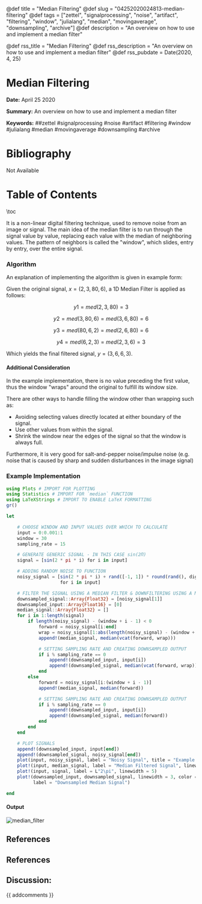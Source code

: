 @def title = "Median Filtering"
@def slug = "04252020024813-median-filtering"
@def tags = ["zettel", "signalprocessing", "noise", "artifact", "filtering", "window", "julialang", "median", "movingaverage", "downsampling", "archive"]
@def description = "An overview on how to use and implement a median filter"

@def rss_title = "Median Filtering"
@def rss_description = "An overview on how to use and implement a median filter"
@def rss_pubdate = Date(2020, 4, 25)


Median Filtering
=========

**Date:** April 25 2020

**Summary:** An overview on how to use and implement a median filter

**Keywords:** ##zettel #signalprocessing #noise #artifact #filtering #window #julialang #median #movingaverage #downsampling #archive

Bibliography
==========

Not Available

Table of Contents
=========

\toc

It is a non-linear digital filtering technique, used to remove noise from an image or signal. The main idea of the median filter is to run through the signal value by value, replacing each value with the median of neighboring values. The pattern of neighbors is called the "window", which slides, entry by entry, over the entire signal.

### Algorithm

An explanation of implementing the algorithm is given in example form:

Given the original signal, $x = (2, 3, 80, 6)$, a 1D Median Filter is applied as follows:

$$
y1 = med(2, 3, 80) = 3
$$

$$
y2 = med(3, 80, 6) = med(3, 6, 80) = 6
$$

$$
y3 = med(80, 6, 2) = med(2, 6, 80) = 6
$$

$$
y4 = med(6, 2, 3) = med(2, 3, 6) = 3
$$

Which yields the final filtered signal, $y = (3, 6, 6, 3)$.

#### Additional Consideration

In the example implementation, there is no value preceding the first value, thus the window "wraps" around the original to fulfill its window size.

There are other ways to handle filling the window other than wrapping such as:

  * Avoiding selecting values directly located at either boundary of the signal.
  * Use other values from within the signal.
  * Shrink the window near the edges of the signal so that the window is always full.

Furthermore, it is very good for salt-and-pepper noise/impulse noise (e.g. noise that is caused by sharp and sudden disturbances in the image signal)

### Example Implementation

```julia
using Plots # IMPORT FOR PLOTTING
using Statistics # IMPORT FOR `median` FUNCTION
using LaTeXStrings # IMPORT TO ENABLE LaTeX FORMATTING
gr()

let

    # CHOOSE WINDOW AND INPUT VALUES OVER WHICH TO CALCULATE
    input = 0:0.001:1
    window = 30
    sampling_rate = 15

    # GENERATE GENERIC SIGNAL - IN THIS CASE sin(2Π)
    signal = [sin(2 * pi * i) for i in input]

    # ADDING RANDOM NOISE TO FUNCTION
    noisy_signal = [sin(2 * pi * i) + rand([-1, 1]) * round(rand(), digits = 2)
                    for i in input]

    # FILTER THE SIGNAL USING A MEDIAN FILTER & DOWNFILTERING USING A MEDIAN FILTER
    downsampled_signal::Array{Float32} = [noisy_signal[1]]
    downsampled_input::Array{Float16} = [0]
    median_signal::Array{Float32} = []
    for i in 1:length(signal)
        if length(noisy_signal) - (window + i - 1) < 0
            forward = noisy_signal[i:end]
            wrap = noisy_signal[1:abs(length(noisy_signal) - (window + i - 1))]
            append!(median_signal, median(vcat(forward, wrap)))

            # SETTING SAMPLING RATE AND CREATING DOWNSAMPLED OUTPUT
            if i % sampling_rate == 0
                append!(downsampled_input, input[i])
                append!(downsampled_signal, median(vcat(forward, wrap)))
            end
        else
            forward = noisy_signal[i:(window + i - 1)]
            append!(median_signal, median(forward))

            # SETTING SAMPLING RATE AND CREATING DOWNSAMPLED OUTPUT
            if i % sampling_rate == 0
                append!(downsampled_input, input[i])
                append!(downsampled_signal, median(forward))
            end
        end
    end

    # PLOT SIGNALS
    append!(downsampled_input, input[end])
    append!(downsampled_signal, noisy_signal[end])
    plot(input, noisy_signal, label = "Noisy Signal", title = "Example of Median Filter")
    plot!(input, median_signal, label = "Median Filtered Signal", linewidth = 3)
    plot!(input, signal, label = L"2\pi", linewidth = 5)
    plot!(downsampled_input, downsampled_signal, linewidth = 3, color = :black,
          label = "Downsampled Median Signal")

end

```

#### Output

![median_filter](/04252020025710.png)

## References

## References
## Discussion: 

{{ addcomments }}
